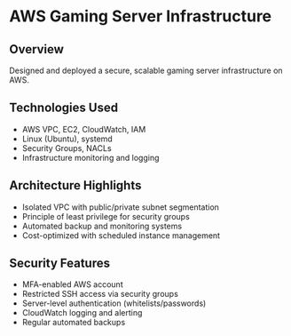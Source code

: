 # AWS Gaming Server Infrastructure

## Overview
Designed and deployed a secure, scalable gaming server infrastructure on AWS.

## Technologies Used
- AWS VPC, EC2, CloudWatch, IAM
- Linux (Ubuntu), systemd
- Security Groups, NACLs
- Infrastructure monitoring and logging

## Architecture Highlights
- Isolated VPC with public/private subnet segmentation
- Principle of least privilege for security groups
- Automated backup and monitoring systems
- Cost-optimized with scheduled instance management

## Security Features
- MFA-enabled AWS account
- Restricted SSH access via security groups
- Server-level authentication (whitelists/passwords)
- CloudWatch logging and alerting
- Regular automated backups